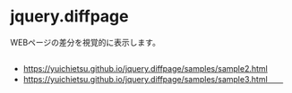 # jquery.diffpage

WEBページの差分を視覚的に表示します。

## 

* https://yuichietsu.github.io/jquery.diffpage/samples/sample2.html
* https://yuichietsu.github.io/jquery.diffpage/samples/sample3.html　　
